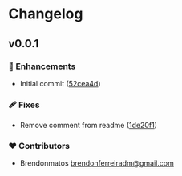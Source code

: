 # Changelog


## v0.0.1


### 🚀 Enhancements

- Initial commit ([52cea4d](https://github.com/brendonmatos/unduration/commit/52cea4d))

### 🩹 Fixes

- Remove comment from readme ([1de20f1](https://github.com/brendonmatos/unduration/commit/1de20f1))

### ❤️ Contributors

- Brendonmatos <brendonferreiradm@gmail.com>

